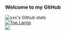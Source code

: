 ### Welcome to my GitHub
![`xxx`'s Github stats](https://github-readme-stats.vercel.app/api?username=devbzx&show_icons=true&hide=contribs)
<br>
[![Top Langs](https://github-readme-stats.vercel.app/api/top-langs/?username=devbzx)](https://github.com/devbzx/github-readme-stats)
<br>
<a href="https://wakatime.com"><img src="https://wakatime.com/share/@e3f261d4-423b-42d3-bf34-9bac6993ea07/a3f6601c-8128-46d9-a0a3-ff0b77af0c67.png" /></a>


